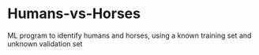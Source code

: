 # Humans-vs-Horses
ML program to identify humans and horses, using a known training set and unknown validation set
